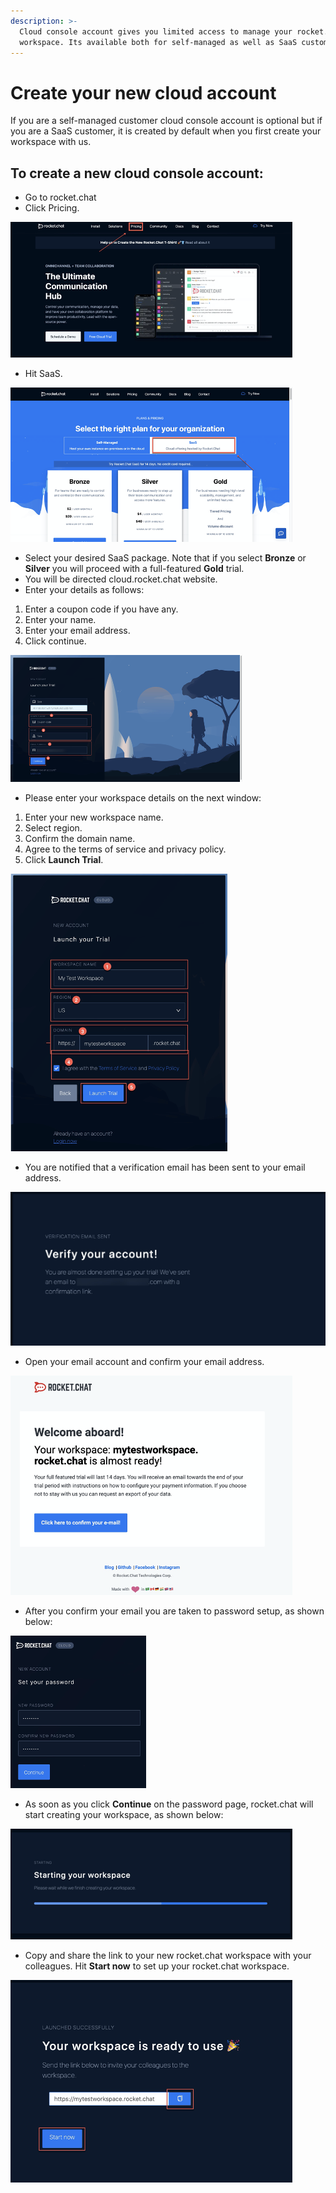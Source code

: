 ```yaml
---
description: >-
  Cloud console account gives you limited access to manage your rocket.chat
  workspace. Its available both for self-managed as well as SaaS customers.
---
```


# Create your new cloud account

If you are a self-managed customer cloud console account is optional but if you are a SaaS customer, it is created by default when you first create your workspace with us.

## To create a new cloud console account:

* Go to rocket.chat
* Click Pricing.

![](../.gitbook/assets/image%20%2876%29.png)



* Hit SaaS.

![](../.gitbook/assets/image%20%2879%29.png)

* Select your desired SaaS package. Note that if you select **Bronze** or **Silver** you will proceed with a full-featured **Gold** trial.
*  You will be directed cloud.rocket.chat website.
* Enter your details as follows:

1. Enter a coupon code if you have any.
2. Enter your name.
3. Enter your email address.
4. Click continue.

![](../.gitbook/assets/image%20%2881%29.png)

* Please enter your workspace details on the next window:

1. Enter your new workspace name.
2. Select region.
3. Confirm the domain name.
4. Agree to the terms of service and privacy policy.
5. Click **Launch Trial**.

![](../.gitbook/assets/image%20%2875%29.png)

  


* You are notified that a verification email has been sent to your email address.

![](../.gitbook/assets/image%20%2878%29.png)

* Open your email account and confirm your email address. 

![](../.gitbook/assets/image%20%2874%29.png)

* After you confirm your email you are taken to password setup, as shown below:

![](../.gitbook/assets/image%20%2880%29.png)

* As soon as you click **Continue** on the password page, rocket.chat will start creating your workspace, as shown below:

![](../.gitbook/assets/image%20%2882%29.png)

* Copy and share the link to your new rocket.chat workspace with your colleagues. Hit **Start now** to set up your rocket.chat workspace.

![](../.gitbook/assets/image%20%2877%29.png)

